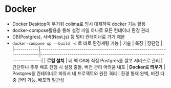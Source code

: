 # Docker
- Docker Desktop이 무거워 colima로 임시 대체하여 docker 기능 활용
- docker-compose활용을 통해 설정 파일 하나로 모든 컨테이너 환경 관리
- DB(Postgres), 서버(Nest.js) 등 멀티 컨테이너로 가기 때문
- `docker-compose up --build -d` 로 바로 환경세팅 가능
| 기술       | 특징                                                                 | 장단점                                                                         |
|------------|--------------------------------------------------------------------------|--------------------------------------------------------------------------|
| **로컬 설치**     | 네 맥 OS에 직접 Postgres를 깔고 서비스로 관리	 | 간단하나 추후 배포 진행 시 설정 충돌, 버전 관리 어려움 내포
| **Docker로 띄우기**    | Postgres를 컨테이너로 띄워서 네 프로젝트와 완전 격리	 | 환경 통제 완벽, 버전 다중 관리 가능, 배포와 일관성
